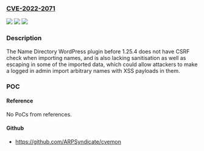 ### [CVE-2022-2071](https://cve.mitre.org/cgi-bin/cvename.cgi?name=CVE-2022-2071)
![](https://img.shields.io/static/v1?label=Product&message=Name%20Directory&color=blue)
![](https://img.shields.io/static/v1?label=Version&message=n%2Fa&color=blue)
![](https://img.shields.io/static/v1?label=Vulnerability&message=CWE-352%20Cross-Site%20Request%20Forgery%20(CSRF)&color=brighgreen)

### Description

The Name Directory WordPress plugin before 1.25.4 does not have CSRF check when importing names, and is also lacking sanitisation as well as escaping in some of the imported data, which could allow attackers to make a logged in admin import arbitrary names with XSS payloads in them.

### POC

#### Reference
No PoCs from references.

#### Github
- https://github.com/ARPSyndicate/cvemon

